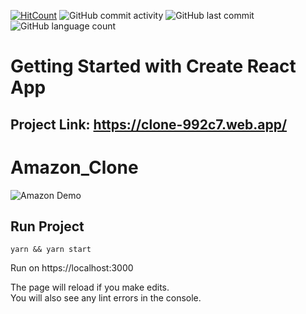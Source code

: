[![HitCount](http://hits.dwyl.com/ammarjussa/amazon-clone.svg)](http://hits.dwyl.com/ammarjussa/amazon-clone) ![GitHub commit activity](https://img.shields.io/github/commit-activity/m/ammarjussa/amazon-clone) ![GitHub last commit](https://img.shields.io/github/last-commit/ammarjussa/amazon-clone) ![GitHub language count](https://img.shields.io/github/languages/count/ammarjussa/amazon-clone)

# Getting Started with Create React App

## Project Link: https://clone-992c7.web.app/

# Amazon_Clone

![Amazon Demo](https://github.com/ammarjussa/amazon-clone/blob/master/amazon_demo.gif)

## Run Project

`yarn && yarn start`

Run on https://localhost:3000

The page will reload if you make edits.\
You will also see any lint errors in the console.

